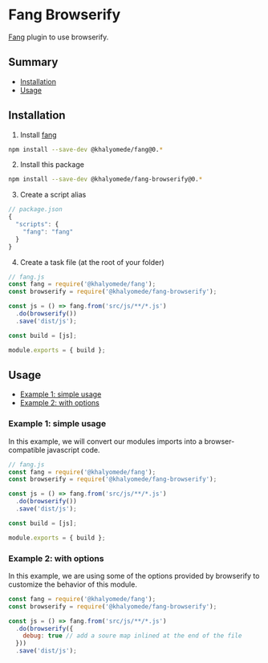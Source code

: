 # Fang Browserify

[Fang](https://www.npmjs.com/package/@khalyomede/fang) plugin to use browserify.

## Summary

- [Installation](#installation)
- [Usage](#usage)

## Installation

1. Install [fang](https://www.npmjs.com/package/@khalyomede/fang)

```bash
npm install --save-dev @khalyomede/fang@0.*
```

2. Install this package

```bash
npm install --save-dev @khalyomede/fang-browserify@0.*
```

3. Create a script alias

```javascript
// package.json
{
  "scripts": {
    "fang": "fang"
  }
}
```

4. Create a task file (at the root of your folder)

```javascript
// fang.js
const fang = require('@khalyomede/fang');
const browserify = require('@khalyomede/fang-browserify');

const js = () => fang.from('src/js/**/*.js')
  .do(browserify())
  .save('dist/js');

const build = [js];

module.exports = { build };
```

## Usage

- [Example 1: simple usage](#example-1-simple-usage)
- [Example 2: with options](#example-2-with-options)

### Example 1: simple usage

In this example, we will convert our modules imports into a browser-compatible javascript code.

```javascript
// fang.js
const fang = require('@khalyomede/fang');
const browserify = require('@khalyomede/fang-browserify');

const js = () => fang.from('src/js/**/*.js')
  .do(browserify())
  .save('dist/js');

const build = [js];

module.exports = { build };
```

### Example 2: with options

In this example, we are using some of the options provided by browserify to customize the behavior of this module.

```javascript
const fang = require('@khalyomede/fang');
const browserify = require('@khalyomede/fang-browserify');

const js = () => fang.from('src/js/**/*.js')
  .do(browserify({
    debug: true // add a soure map inlined at the end of the file
  }))
  .save('dist/js');
```
